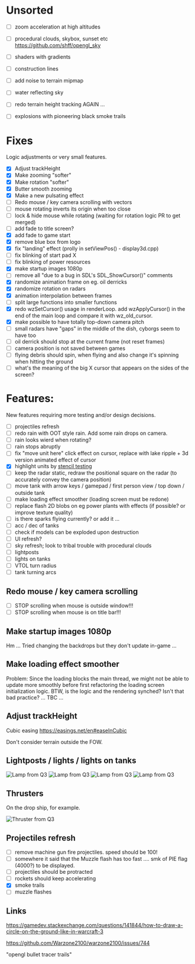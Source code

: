 Unsorted
========

* [ ] zoom acceleration at high altitudes
* [ ] procedural clouds, skybox, sunset etc https://github.com/shff/opengl_sky
* [ ] shaders with gradients
* [ ] construction lines
* [ ] add noise to terrain mipmap
* [ ] water reflecting sky
* [ ] redo terrain height tracking AGAIN ...
* [ ] explosions with pioneering black smoke trails


Fixes
=====

Logic adjustments or very small features.

* [x] Adjust trackHeight
* [x] Make zooming "softer"
* [x] Make rotation "softer"
* [x] Butter smooth zooming
* [x] Make a new pulsating effect
* [ ] Redo mouse / key camera scrolling with vectors
* [ ] mouse rotating inverts its origin when too close
* [ ] lock & hide mouse while rotating (waiting for rotation logic PR to get merged)
* [ ] add fade to title screen?
* [x] add fade to game start
* [x] remove blue box from logo
* [x] fix "landing" effect (prolly in setViewPos() - display3d.cpp)
* [ ] fix blinking of start pad X
* [ ] fix blinking of power resources
* [x] make startup images 1080p
* [ ] remove all "due to a bug in SDL's SDL_ShowCursor()" comments
* [x] randomize animation frame on eg. oil derricks
* [x] randomize rotation on radars
* [x] animation interpolation between frames
* [ ] split large functions into smaller functions
* [x] redo wzSetCursor() usage in renderLoop. add wzApplyCursor() in the end of the main loop and compare it with wz_old_cursor.
* [x] make possible to have totally top-down camera pitch
* [ ] small radars have "gaps" in the middle of the dish, cyborgs seem to have too
* [ ] oil derrick should stop at the current frame (not reset frames)
* [ ] camera position is not saved between games
* [ ] flying debris should spin, when flying and also change it's spinning when hitting the ground
* [ ] what's the meaning of the big X cursor that appears on the sides of the screen?

Features:
=========

New features requiring more testing and/or design decisions.

* [ ] projectiles refresh
* [ ] redo rain with OOT style rain. Add some rain drops on camera.
* [ ] rain looks wierd when rotating?
* [ ] rain stops abruptly
* [ ] fix "move unit here" click effect on cursor, replace with lake ripple + 3d version animated effect of cursor
* [x] highlight units by [stencil testing](https://learnopengl.com/Advanced-OpenGL/Stencil-testing)
* [ ] keep the radar static, redraw the positional square on the radar (to accurately convey the camera position)
* [ ] move tank with arrow keys / gamepad / first person view / top down / outside tank
* [ ] make loading effect smoother (loading screen must be redone)
* [ ] replace flash 2D blobs on eg power plants with effects (if possible? or improve texture quality)
* [ ] is there sparks flying currently? or add it ...
* [ ] acc / dec of tanks
* [ ] check if models can be exploded upon destruction
* [ ] UI refresh?
* [ ] sky refresh; look to tribal trouble with procedural clouds
* [ ] lightposts
* [ ] lights on tanks
* [ ] VTOL turn radius
* [ ] tank turning arcs

Redo mouse / key camera scrolling
---------------------------------

* [ ] STOP scrolling when mouse is outside window!!!
* [ ] STOP scrolling when mouse is on title bar!!!

Make startup images 1080p
-------------------------

Hm ... Tried changing the backdrops but they don't update in-game ...

Make loading effect smoother
----------------------------

Problem: Since the loading blocks the main thread, we might not be able to update more smoothly before first refactoring the loading screen initialization logic. BTW, is the logic and the rendering synched? Isn't that bad practice? ... TBC ...

Adjust trackHeight
------------------

Cubic easing https://easings.net/en#easeInCubic

Don't consider terrain outside the FOW.

Lightposts / lights / lights on tanks
-------------------------------------

![Lamp from Q3](lamp1.gif)
![Lamp from Q3](lamp2.gif)
![Lamp from Q3](lamp3.gif)
![Lamp from Q3](lamp4.gif)

Thrusters
---------

On the drop ship, for example.

![Thruster from Q3](thruster.gif)

Projectiles refresh
-------------------

* [ ] remove machine gun fire projectiles. speed should be 100!
* [ ] somewhere it said that the Muzzle flash has too fast .... smk of PIE flag (4000?) to be displayed.
* [ ] projectiles should be protracted
* [ ] rockets should keep accelerating
* [x] smoke trails
* [ ] muzzle flashes

Links
-----

https://gamedev.stackexchange.com/questions/141844/how-to-draw-a-circle-on-the-ground-like-in-warcraft-3

https://github.com/Warzone2100/warzone2100/issues/744

"opengl bullet tracer trails"
